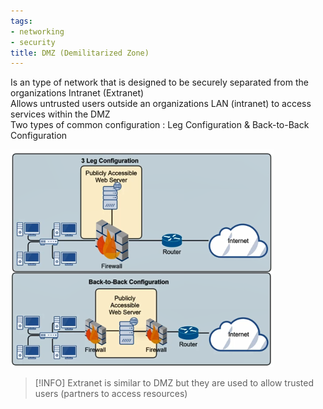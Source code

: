 ```yaml
---
tags:
- networking
- security
title: DMZ (Demilitarized Zone)
---
```


Is an type of network that is designed to be securely separated from the organizations Intranet (Extranet)  
Allows untrusted users outside an organizations LAN (intranet) to access services within the DMZ  
Two types of common configuration : Leg Configuration & Back-to-Back Configuration

![Perimeter Network Configuration|400](../images/perimeter-network-configuration.png)

 > [!INFO]
 > Extranet is similar to DMZ but they are used to allow trusted users (partners to access resources)